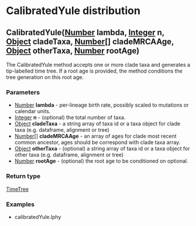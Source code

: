 CalibratedYule distribution
===========================
CalibratedYule([Number](../types/Number.md) **lambda**, [Integer](../types/Integer.md) **n**, [Object](../types/Object.md) **cladeTaxa**, [Number[]](../types/Number[].md) **cladeMRCAAge**, [Object](../types/Object.md) **otherTaxa**, [Number](../types/Number.md) **rootAge**)
----------------------------------------------------------------------------------------------------------------------------------------------------------------------------------------------------------------------------------------------------------------------------------

The CalibratedYule method accepts one or more clade taxa and generates a tip-labelled time tree. If a root age is provided, the method conditions the tree generation on this root age.

### Parameters

- [Number](../types/Number.md) **lambda** - per-lineage birth rate, possibly scaled to mutations or calendar units.
- [Integer](../types/Integer.md) **n** - (optional) the total number of taxa.
- [Object](../types/Object.md) **cladeTaxa** - a string array of taxa id or a taxa object for clade taxa (e.g. dataframe, alignment or tree)
- [Number[]](../types/Number[].md) **cladeMRCAAge** - an array of ages for clade most recent common ancestor, ages should be correspond with clade taxa array.
- [Object](../types/Object.md) **otherTaxa** - (optional) a string array of taxa id or a taxa object for other taxa (e.g. dataframe, alignment or tree)
- [Number](../types/Number.md) **rootAge** - (optional) the root age to be conditioned on optional.

### Return type

[TimeTree](../types/TimeTree.md)


### Examples

- calibratedYule.lphy



